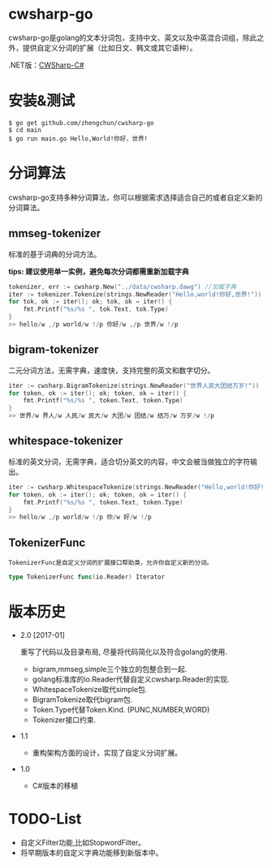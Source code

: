 cwsharp-go
====
cwsharp-go是golang的文本分词包，支持中文、英文以及中英混合词组，除此之外，提供自定义分词的扩展（比如日文、韩文或其它语种）。

.NET版：[CWSharp-C#](https://github.com/yamool/CWSharp)

安装&测试
====
```
$ go get github.com/zhengchun/cwsharp-go
$ cd main
$ go run main.go Hello,World!你好，世界!
```

分词算法
====
cwsharp-go支持多种分词算法，你可以根据需求选择适合自己的或者自定义新的分词算法。

## mmseg-tokenizer

标准的基于词典的分词方法。

**tips: 建议使用单一实例，避免每次分词都需重新加载字典**

```go
tokenizer, err := cwsharp.New("../data/cwsharp.dawg") //加载字典
iter := tokenizer.Tokenize(strings.NewReader("Hello,world!你好,世界!"))
for tok, ok := iter(); ok; tok, ok = iter() {
	fmt.Printf("%s/%s ", tok.Text, tok.Type)
}
>> hello/w ,/p world/w !/p 你好/w ,/p 世界/w !/p
```

## bigram-tokenizer

二元分词方法，无需字典，速度快，支持完整的英文和数字切分。

```go
iter := cwsharp.BigramTokenize(strings.NewReader("世界人民大团结万岁!"))
for token, ok := iter(); ok; token, ok = iter() {
	fmt.Printf("%s/%s ", token.Text, token.Type)
}
>> 世界/w 界人/w 人民/w 民大/w 大团/w 团结/w 结万/w 万岁/w !/p
```

## whitespace-tokenizer

标准的英文分词，无需字典，适合切分英文的内容，中文会被当做独立的字符输出。

```go
iter := cwsharp.WhitespaceTokenize(strings.NewReader("Hello,world!你好!"))
for token, ok := iter(); ok; token, ok = iter() {
	fmt.Printf("%s/%s ", token.Text, token.Type)
}
>> hello/w ,/p world/w !/p 你/w 好/w !/p
```

## TokenizerFunc
	TokenizerFunc是自定义分词的扩展接口帮助类，允许你自定义新的分词。
```go
type TokenizerFunc func(io.Reader) Iterator
```

版本历史
====
- 2.0 [2017-01]

	重写了代码以及目录布局, 尽量将代码简化以及符合golang的使用.
		
	- bigram,mmseg,simple三个独立的包整合到一起.
	- golang标准库的io.Reader代替自定义cwsharp.Reader的实现.
	- WhitespaceTokenize取代simple包.
	- BigramTokenize取代bigram包.
	- Token.Type代替Token.Kind. (PUNC,NUMBER,WORD)
	- Tokenizer接口约束.
- 1.1 
	- 重构架构方面的设计，实现了自定义分词扩展。
- 1.0 
	- C#版本的移植

TODO-List
====
- 自定义Filter功能,比如StopwordFilter。
- 将早期版本的自定义字典功能移到新版本中。